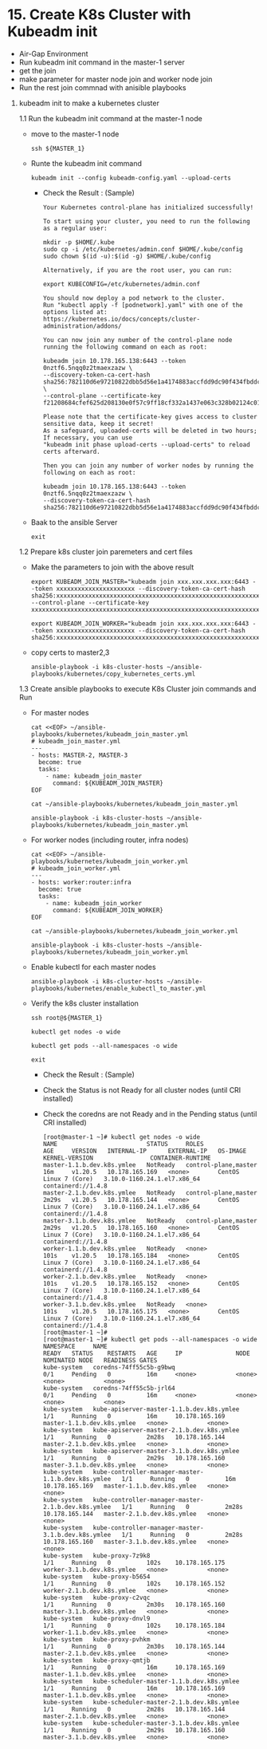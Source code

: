 # **15. Create K8s Cluster with Kubeadm init**

- Air-Gap Environment
- Run kubeadm init command in the master-1 server
- get the join 
- make parameter for master node join and worker node join
- Run the rest join commnad with anisible playbooks


1. kubeadm init to make a kubernetes cluster 
  
    1.1 Run the kubeadm init command at the master-1 node
    
    - move to the master-1 node
      
          ssh ${MASTER_1}
    
    - Runte the kubeadm init command 

          kubeadm init --config kubeadm-config.yaml --upload-certs

      - Check the Result : (Sample)

            Your Kubernetes control-plane has initialized successfully!

            To start using your cluster, you need to run the following as a regular user:

            mkdir -p $HOME/.kube
            sudo cp -i /etc/kubernetes/admin.conf $HOME/.kube/config
            sudo chown $(id -u):$(id -g) $HOME/.kube/config

            Alternatively, if you are the root user, you can run:

            export KUBECONFIG=/etc/kubernetes/admin.conf

            You should now deploy a pod network to the cluster.
            Run "kubectl apply -f [podnetwork].yaml" with one of the options listed at:
            https://kubernetes.io/docs/concepts/cluster-administration/addons/

            You can now join any number of the control-plane node running the following command on each as root:

            kubeadm join 10.178.165.138:6443 --token 0nztf6.5nqq0z2tmaexzazw \
            --discovery-token-ca-cert-hash sha256:782110d6e97210822dbb5d56e1a4174883accfdd9dc90f434fbddc7242557a27 \
            --control-plane --certificate-key f21208684cfef625d208130e0f57c9ff18cf332a1437e063c328b02124c01f11

            Please note that the certificate-key gives access to cluster sensitive data, keep it secret!
            As a safeguard, uploaded-certs will be deleted in two hours; If necessary, you can use
            "kubeadm init phase upload-certs --upload-certs" to reload certs afterward.

            Then you can join any number of worker nodes by running the following on each as root:

            kubeadm join 10.178.165.138:6443 --token 0nztf6.5nqq0z2tmaexzazw \
            --discovery-token-ca-cert-hash sha256:782110d6e97210822dbb5d56e1a4174883accfdd9dc90f434fbddc7242557a27


    - Baak to the ansible Server

          exit

    1.2 Prepare k8s cluster join paremeters and cert files 

    - Make the parameters to join with the above result

          export KUBEADM_JOIN_MASTER="kubeadm join xxx.xxx.xxx.xxx:6443 --token xxxxxxxxxxxxxxxxxxxxxx --discovery-token-ca-cert-hash sha256:xxxxxxxxxxxxxxxxxxxxxxxxxxxxxxxxxxxxxxxxxxxxxxxxxxxxxxxxxxxxxxxx --control-plane --certificate-key xxxxxxxxxxxxxxxxxxxxxxxxxxxxxxxxxxxxxxxxxxxxxxxxxxxxxxxxxxxxxxxx"
          
          export KUBEADM_JOIN_WORKER="kubeadm join xxx.xxx.xxx.xxx:6443 --token xxxxxxxxxxxxxxxxxxxxxx --discovery-token-ca-cert-hash sha256:xxxxxxxxxxxxxxxxxxxxxxxxxxxxxxxxxxxxxxxxxxxxxxxxxxxxxxxxxxxxxxxx"


    - copy certs to master2,3

          ansible-playbook -i k8s-cluster-hosts ~/ansible-playbooks/kubernetes/copy_kubernetes_certs.yml

    1.3 Create ansible playbooks to execute K8s Cluster join commands and Run

    - For master nodes 

          cat <<EOF> ~/ansible-playbooks/kubernetes/kubeadm_join_master.yml
          # kubeadm_join_master.yml
          ---
          - hosts: MASTER-2, MASTER-3
            become: true
            tasks:
              - name: kubeadm_join_master
                command: ${KUBEADM_JOIN_MASTER}           
          EOF

          cat ~/ansible-playbooks/kubernetes/kubeadm_join_master.yml

          ansible-playbook -i k8s-cluster-hosts ~/ansible-playbooks/kubernetes/kubeadm_join_master.yml

    - For worker nodes (including router, infra nodes)

          cat <<EOF> ~/ansible-playbooks/kubernetes/kubeadm_join_worker.yml
          # kubeadm_join_worker.yml
          ---
          - hosts: worker:router:infra
            become: true
            tasks:
              - name: kubeadm_join_worker
                command: ${KUBEADM_JOIN_WORKER}           
          EOF

          cat ~/ansible-playbooks/kubernetes/kubeadm_join_worker.yml

          ansible-playbook -i k8s-cluster-hosts ~/ansible-playbooks/kubernetes/kubeadm_join_worker.yml

    - Enable kubectl for each master nodes
 
          ansible-playbook -i k8s-cluster-hosts ~/ansible-playbooks/kubernetes/enable_kubectl_to_master.yml

    - Verify the k8s cluster installation 

          ssh root@${MASTER_1}

          kubectl get nodes -o wide

          kubectl get pods --all-namespaces -o wide

          exit

      - Check the Result : (Sample)
      - Check the Status is not Ready for all cluster nodes (until CRI installed)
      - Check the coredns are not Ready and in the Pending status (until CRI installed)

            [root@master-1 ~]# kubectl get nodes -o wide
            NAME                         STATUS     ROLES                  AGE     VERSION   INTERNAL-IP      EXTERNAL-IP   OS-IMAGE                KERNEL-VERSION                CONTAINER-RUNTIME
            master-1.1.b.dev.k8s.ymlee   NotReady   control-plane,master   16m     v1.20.5   10.178.165.169   <none>        CentOS Linux 7 (Core)   3.10.0-1160.24.1.el7.x86_64   containerd://1.4.8
            master-2.1.b.dev.k8s.ymlee   NotReady   control-plane,master   2m29s   v1.20.5   10.178.165.144   <none>        CentOS Linux 7 (Core)   3.10.0-1160.24.1.el7.x86_64   containerd://1.4.8
            master-3.1.b.dev.k8s.ymlee   NotReady   control-plane,master   2m29s   v1.20.5   10.178.165.160   <none>        CentOS Linux 7 (Core)   3.10.0-1160.24.1.el7.x86_64   containerd://1.4.8
            worker-1.1.b.dev.k8s.ymlee   NotReady   <none>                 101s    v1.20.5   10.178.165.184   <none>        CentOS Linux 7 (Core)   3.10.0-1160.24.1.el7.x86_64   containerd://1.4.8
            worker-2.1.b.dev.k8s.ymlee   NotReady   <none>                 101s    v1.20.5   10.178.165.152   <none>        CentOS Linux 7 (Core)   3.10.0-1160.24.1.el7.x86_64   containerd://1.4.8
            worker-3.1.b.dev.k8s.ymlee   NotReady   <none>                 101s    v1.20.5   10.178.165.175   <none>        CentOS Linux 7 (Core)   3.10.0-1160.24.1.el7.x86_64   containerd://1.4.8
            [root@master-1 ~]#
            [root@master-1 ~]# kubectl get pods --all-namespaces -o wide
            NAMESPACE     NAME                                                 READY   STATUS    RESTARTS   AGE     IP               NODE                         NOMINATED NODE   READINESS GATES
            kube-system   coredns-74ff55c5b-g9bwq                              0/1     Pending   0          16m     <none>           <none>                       <none>           <none>
            kube-system   coredns-74ff55c5b-jrl64                              0/1     Pending   0          16m     <none>           <none>                       <none>           <none>
            kube-system   kube-apiserver-master-1.1.b.dev.k8s.ymlee            1/1     Running   0          16m     10.178.165.169   master-1.1.b.dev.k8s.ymlee   <none>           <none>
            kube-system   kube-apiserver-master-2.1.b.dev.k8s.ymlee            1/1     Running   0          2m28s   10.178.165.144   master-2.1.b.dev.k8s.ymlee   <none>           <none>
            kube-system   kube-apiserver-master-3.1.b.dev.k8s.ymlee            1/1     Running   0          2m29s   10.178.165.160   master-3.1.b.dev.k8s.ymlee   <none>           <none>
            kube-system   kube-controller-manager-master-1.1.b.dev.k8s.ymlee   1/1     Running   0          16m     10.178.165.169   master-1.1.b.dev.k8s.ymlee   <none>           <none>
            kube-system   kube-controller-manager-master-2.1.b.dev.k8s.ymlee   1/1     Running   0          2m28s   10.178.165.144   master-2.1.b.dev.k8s.ymlee   <none>           <none>
            kube-system   kube-controller-manager-master-3.1.b.dev.k8s.ymlee   1/1     Running   0          2m28s   10.178.165.160   master-3.1.b.dev.k8s.ymlee   <none>           <none>
            kube-system   kube-proxy-7z9k8                                     1/1     Running   0          102s    10.178.165.175   worker-3.1.b.dev.k8s.ymlee   <none>           <none>
            kube-system   kube-proxy-b5654                                     1/1     Running   0          102s    10.178.165.152   worker-2.1.b.dev.k8s.ymlee   <none>           <none>
            kube-system   kube-proxy-c2vqc                                     1/1     Running   0          2m30s   10.178.165.160   master-3.1.b.dev.k8s.ymlee   <none>           <none>
            kube-system   kube-proxy-dnvl9                                     1/1     Running   0          102s    10.178.165.184   worker-1.1.b.dev.k8s.ymlee   <none>           <none>
            kube-system   kube-proxy-pvhkm                                     1/1     Running   0          2m30s   10.178.165.144   master-2.1.b.dev.k8s.ymlee   <none>           <none>
            kube-system   kube-proxy-qmtjb                                     1/1     Running   0          16m     10.178.165.169   master-1.1.b.dev.k8s.ymlee   <none>           <none>
            kube-system   kube-scheduler-master-1.1.b.dev.k8s.ymlee            1/1     Running   0          16m     10.178.165.169   master-1.1.b.dev.k8s.ymlee   <none>           <none>
            kube-system   kube-scheduler-master-2.1.b.dev.k8s.ymlee            1/1     Running   0          2m28s   10.178.165.144   master-2.1.b.dev.k8s.ymlee   <none>           <none>
            kube-system   kube-scheduler-master-3.1.b.dev.k8s.ymlee            1/1     Running   0          2m29s   10.178.165.160   master-3.1.b.dev.k8s.ymlee   <none>           <none>
